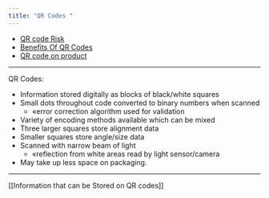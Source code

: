 ```yaml
---
title: "QR Codes "
--- 
```

- [QR code Risk](QR-code-Risk.md)
- [Benefits Of QR Codes](Benefits-Of-QR-Codes.md)
- [QR code on product](QR-code-on-product.md)
---

QR Codes:
- Information stored digitally as blocks of black/white squares  
- Small dots throughout code converted to binary numbers when scanned  
	- «error correction algorithm used for validation  
- Variety of encoding methods available which can be mixed  
- Three larger squares store alignment data  
- Smaller squares store angle/size data  
- Scanned with narrow beam of light  
	 - «reflection from white areas read by light sensor/camera  
- May take up less space on packaging.

---
 [[Information that can be  Stored on QR codes]]

